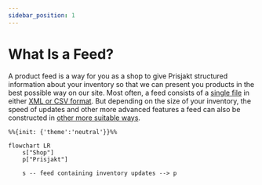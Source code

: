 ```yaml
---
sidebar_position: 1
---
```

# What Is a Feed?

A product feed is a way for you as a shop to give Prisjakt structured information about your inventory so that we can present you products in the best possible way on our site. Most often, a feed consists of a [single file](/types-of-feeds/pull/feed.md) in either [XML or CSV format](/types-of-feeds/file-formats/index.md). But depending on the size of your inventory, the speed of updates and other more advanced features a feed can also be constructed in [other more suitable ways](/types-of-feeds/index.md).

```mermaid
%%{init: {'theme':'neutral'}}%%

flowchart LR
    s["Shop"]
    p["Prisjakt"]

    s -- feed containing inventory updates --> p
```
